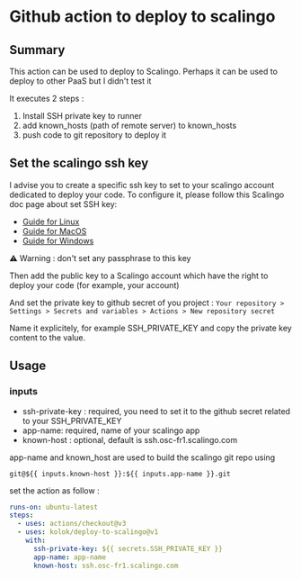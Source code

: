 # Github action to deploy to scalingo

## Summary

This action can be used to deploy to Scalingo. Perhaps it can be used to deploy to other PaaS but I didn't test it

It executes 2 steps :

1. Install SSH private key to runner
1. add known_hosts (path of remote server) to known_hosts
1. push code to git repository to deploy it

## Set the scalingo ssh key

I advise you to create a specific ssh key to set to your scalingo account dedicated to deploy your code. To configure it, please follow this Scalingo doc page about set SSH key:

- [Guide for Linux](https://doc.scalingo.com/platform/getting-started/setup-ssh-linux)
- [Guide for MacOS](https://doc.scalingo.com/platform/getting-started/setup-ssh-macos)
- [Guide for Windows](https://doc.scalingo.com/platform/getting-started/setup-ssh-windows)

⚠️ Warning : don't set any passphrase to this key

Then add the public key to a Scalingo account which have the right to deploy your code (for example, your account)

And set the private key to github secret of you project : `Your repository > Settings > Secrets and variables > Actions > New repository secret`

Name it explicitely, for example SSH_PRIVATE_KEY and copy the private key content to the value.

## Usage

### inputs

- ssh-private-key : required, you need to set it to the github secret related to your SSH_PRIVATE_KEY
- app-name: required, name of your scalingo app
- known-host : optional, default is ssh.osc-fr1.scalingo.com

app-name and known_host are used to build the scalingo git repo using

```
git@${{ inputs.known-host }}:${{ inputs.app-name }}.git
```

set the action as follow :

```yaml
runs-on: ubuntu-latest
steps:
  - uses: actions/checkout@v3
  - uses: kolok/deploy-to-scalingo@v1
    with:
      ssh-private-key: ${{ secrets.SSH_PRIVATE_KEY }}
      app-name: app-name
      known-host: ssh.osc-fr1.scalingo.com
```
